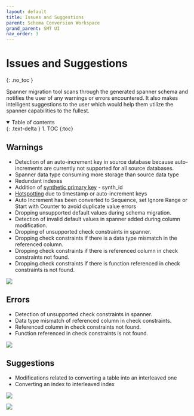 ```yaml
---
layout: default
title: Issues and Suggestions
parent: Schema Conversion Workspace
grand_parent: SMT UI
nav_order: 3
---
```


# Issues and Suggestions
{: .no_toc }

Spanner migration tool scans through the generated spanner schema and notifies the user of any warnings or errors encountered. It also makes intelligent suggestions to the user which would help them utilize the spanner capabilities to the fullest.

<details open markdown="block">
  <summary>
    Table of contents
  </summary>
  {: .text-delta }
1. TOC
{:toc}
</details>

## Warnings

- Detection of an auto-increment key in source database because auto-increments are currently not supported for all source databases.
- Spanner data type consuming more storage than source data type
- Redundant indexes
- Addition of [synthetic primary key](../ui.md/#termsterminology) - synth_id
- [Hotspotting](https://cloud.google.com/spanner/docs/schema-design) due to timestamp or auto-increment keys
- Auto Increment has been converted to Sequence, set Ignore Range or Start with Counter to avoid duplicate value errors
- Dropping unsupported default values during schema migration.
- Detection of invalid default values in spanner added during column modification.
- Dropping of unsupported check constraints in spanner.
- Dropping check constraints if there is a data type mismatch in the referenced column.
- Dropping check constraints if there is referenced column in check constraints not found.
- Dropping check constraints if there is function referenced in check constraints is not found.

![](https://services.google.com/fh/files/misc/cc7.png)

## Errors

- Detection of unsupported check constraints in spanner.
- Data type mismatch of referenced column in check constraints.
- Referenced column in check constraints not found.
- Function referenced in check constraints is not found.

![](https://services.google.com/fh/files/misc/cc8.png)

## Suggestions

- Modifications related to converting a table into an interleaved one
- Converting an index to interleaved index

![](https://services.google.com/fh/files/helpcenter/asset-spnu1lr86ts.png)

![](https://services.google.com/fh/files/helpcenter/asset-3xj2ro46b6a.png)